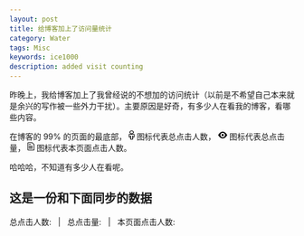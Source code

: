 ```yaml
---
layout: post
title: 给博客加上了访问量统计
category: Water
tags: Misc
keywords: ice1000
description: added visit counting
---
```


昨晚上，我给博客加上了我曾经说的不想加的访问统计（以前是不希望自己本来就是余兴的写作被一些外力干扰）。主要原因是好奇，有多少人在看我的博客，看哪些内容。

在博客的 99% 的页面的最底部，
<img src="/assets/vendor/octicons/svg/person.svg" width="10" height="16">
图标代表总点击人数，
<img src="/assets/vendor/octicons/svg/eye.svg" width="16" height="16">
图标代表总点击量，
<img src="/assets/vendor/octicons/svg/file-text.svg" width="12" height="16">
图标代表本页面点击人数。

哈哈哈，不知道有多少人在看呢。

## 这是一份和下面同步的数据

<div class="busuanzi-count">
	<script async src="https://dn-lbstatics.qbox.me/busuanzi/2.3/busuanzi.pure.mini.js"></script>
	<span class="site-uv">
		总点击人数:
<span class="busuanzi-value" id="busuanzi_value_site_uv"></span></span>
	&nbsp;&nbsp;|&nbsp;&nbsp;
	<span class="site-pv">
		总点击量:
<span class="busuanzi-value" id="busuanzi_value_site_pv"></span></span>
	&nbsp;&nbsp;|&nbsp;&nbsp;
	<span class="page-pv">
		本页面点击人数:
<span class="busuanzi-value" id="busuanzi_value_page_pv"></span></span>
</div>

